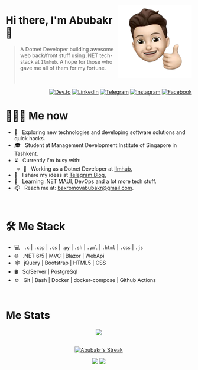 <a href="https://t.me/Abubakr_0902"><img src="memoji.png" align="right" height="200"/></a>

# Hi there, I'm Abubakr 👋

> A Dotnet Developer building awesome web back/front stuff using .NET tech-stack at `Ilmhub`. A hope for those who gave me all of them for my fortune.
<br/><br/><br/>

<p align="end">
<a href="https://dev.to/abubakr0904"><img alt="Dev.to" src="https://img.shields.io/badge/Dev.to-gray?style=flat-square&logo=dev-to"></a>
<a href="https://www.linkedin.com/in/abubakr-bakhromov-986888185/"><img alt="LinkedIn" src="https://img.shields.io/badge/LinkedIn-gray?style=flat-square&logo=linkedin"></a>
<a href="https://t.me/Abubakr_0902"><img alt="Telegram" src="https://img.shields.io/badge/telegram-gray?style=flat-square&logo=telegram"></a>
<a href="https://instagram.com/abubakr0904"><img alt="Instagram" src="https://img.shields.io/badge/instagram-gray?style=flat-square&logo=instagram"></a>
<a href="https://facebook.com/AbubakrBahromov/"><img alt="Facebook" src="https://img.shields.io/badge/facebook-gray?style=flat-square&logo=facebook"></a>
</p>

<h1> 👨🏻‍💻 Me now </h1>

- 🤔 &nbsp; Exploring new technologies and developing software solutions and quick hacks.
- 🎓 &nbsp; Student at Management Development Institute of Singapore in Tashkent.
- ⌛️ &nbsp; Currently I'm busy with:
  - 💼 &nbsp; Working as a Dotnet Developer at [Ilmhub.](https://ilmhub.uz)
- 📝 &nbsp; I share my ideas at [Telegram Blog.](https://t.me/Abubakr_IT_blog)
- 🌱 &nbsp; Learning .NET MAUI, DevOps and a lot more tech stuff.
- 📫 &nbsp; Reach me at: baxromovabubakr@gmail.com.

<br/>

<h1>🛠 Me Stack</h1>

- 💻 &nbsp; `.c` | `.cpp` | `.cs` | `.py` | `.sh` | `.yml` | `.html` | `.css` | `.js`
- 🌐 &nbsp; .NET 6/5 | MVC | Blazor | WebApi
- 🕸 &nbsp; jQuery | Bootstrap | HTML5 | CSS
- 🛢 &nbsp; SqlServer | PostgreSql
- ⚙️ &nbsp; Git | Bash | Docker | docker-compose | Github Actions

<br/>

<h1>Me Stats</h1>

<div align="center">
<a href="">
  <img align="center" src="https://github-readme-stats.vercel.app/api?username=Abubakr0904&count_private=true&include_all_commits=true&show_icons=true&title_color=007bff&text_color=e7e7e7&icon_color=007bff&bg_color=171c28" />
<a />
<div>
 <br/>

[![Abubakr's Streak](https://github-readme-streak-stats.herokuapp.com?user=Abubakr0904&theme=dark&date_format=M%20j%5B%2C%20Y%5D&border=FFFFFF&ring=3722DD)](https://git.io/streak-stats)

[![](https://komarev.com/ghpvc/?username=Abubakr0904&color=orange&label=Profile%20Views)](https://github.com/Abubakr0904/Abubakr0904)
[![](https://img.shields.io/github/followers/Abubakr0904?label=GitHub%20Followers)](https://github.com/Abubakr0904)

